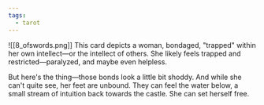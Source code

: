 ```yaml
---
tags:
  - tarot
---
```

![[8_ofswords.png]]
This card depicts a woman, bondaged, "trapped" within her own intellect—or the intellect of others. She likely feels trapped and restricted—paralyzed, and maybe even helpless.

But here's the thing—those bonds look a little bit shoddy. And while she can't quite see, her feet are unbound. They can feel the water below, a small stream of intuition back towards the castle. She can set herself free.